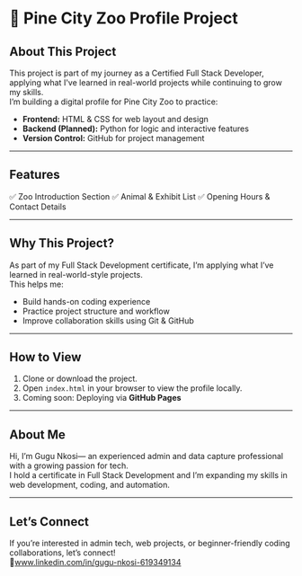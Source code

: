 
# 🦁 Pine City Zoo Profile Project

## About This Project

This project is part of my journey as a Certified Full Stack Developer, applying what I've learned in real-world projects while continuing to grow my skills.  
I’m building a digital profile for Pine City Zoo to practice:

- **Frontend:** HTML & CSS for web layout and design  
- **Backend (Planned):** Python for logic and interactive features  
- **Version Control:** GitHub for project management

---

## Features

✅ Zoo Introduction Section
✅ Animal & Exhibit List 
✅ Opening Hours & Contact Details  


---

## Why This Project?

As part of my Full Stack Development certificate, I’m applying what I’ve learned in real-world-style projects.  
This helps me:

- Build hands-on coding experience  
- Practice project structure and workflow  
- Improve collaboration skills using Git & GitHub

---

## How to View

1. Clone or download the project.  
2. Open `index.html` in your browser to view the profile locally.  
3. Coming soon: Deploying via **GitHub Pages**

---

## About Me

Hi, I’m Gugu Nkosi— an experienced admin and data capture professional with a growing passion for tech.  
I hold a certificate in Full Stack Development and I’m expanding my skills in web development, coding, and automation.

---

## Let’s Connect

If you’re interested in admin tech, web projects, or beginner-friendly coding collaborations, let’s connect!  
🔗www.linkedin.com/in/gugu-nkosi-619349134
